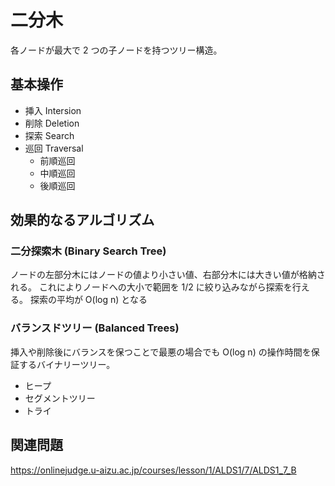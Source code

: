 # 二分木
各ノードが最大で 2 つの子ノードを持つツリー構造。

## 基本操作
- 挿入 Intersion
- 削除 Deletion
- 探索 Search
- 巡回 Traversal
    - 前順巡回
    - 中順巡回
    - 後順巡回

## 効果的なるアルゴリズム

### 二分探索木 (Binary Search Tree)

ノードの左部分木にはノードの値より小さい値、右部分木には大きい値が格納される。
これによりノードへの大小で範囲を 1/2 に絞り込みながら探索を行える。
探索の平均が O(log n) となる

### バランスドツリー (Balanced Trees)

挿入や削除後にバランスを保つことで最悪の場合でも O(log n) の操作時間を保証するバイナリーツリー。

- ヒープ
- セグメントツリー
- トライ



## 関連問題
https://onlinejudge.u-aizu.ac.jp/courses/lesson/1/ALDS1/7/ALDS1_7_B
